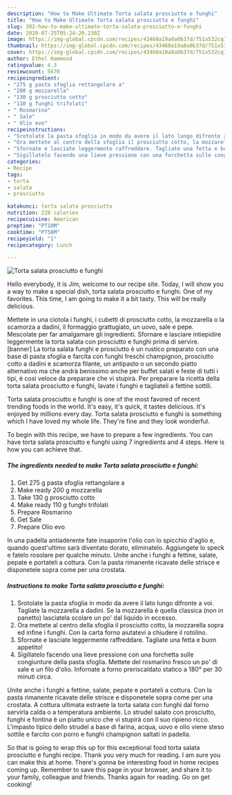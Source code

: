 ```yaml
---
description: "How to Make Ultimate Torta salata prosciutto e funghi"
title: "How to Make Ultimate Torta salata prosciutto e funghi"
slug: 382-how-to-make-ultimate-torta-salata-prosciutto-e-funghi
date: 2020-07-25T05:24:20.230Z
image: https://img-global.cpcdn.com/recipes/43460a19a8a0b37d/751x532cq70/torta-salata-prosciutto-e-funghi-recipe-main-photo.jpg
thumbnail: https://img-global.cpcdn.com/recipes/43460a19a8a0b37d/751x532cq70/torta-salata-prosciutto-e-funghi-recipe-main-photo.jpg
cover: https://img-global.cpcdn.com/recipes/43460a19a8a0b37d/751x532cq70/torta-salata-prosciutto-e-funghi-recipe-main-photo.jpg
author: Ethel Hammond
ratingvalue: 4.3
reviewcount: 5670
recipeingredient:
- "275 g pasta sfoglia rettangolare a"
- "200 g mozzarella"
- "130 g prosciutto cotto"
- "110 g funghi trifolati"
- " Rosmarino"
- " Sale"
- " Olio evo"
recipeinstructions:
- "Srotolate la pasta sfoglia in modo da avere il lato lungo difronte a voi. Tagliate la mozzarella a dadini. Se la mozzarella è quella classica (non in panetto) lasciatela scolare un po&#39; dal liquido in eccesso."
- "Ora mettete al centro della sfoglia il prosciutto cotto, la mozzarella sopra ed infine i funghi. Con la carta forno aiutatevi a chiudere il rotolino."
- "Sfornate e lasciate leggermente raffreddare. Tagliate una fetta e buon appetito!"
- "Sigillatelo facendo una lieve pressione con una forchetta sulle congiunture della pasta sfoglia. Mettete del rosmarino fresco un po&#39; di sale e un filo d&#39;olio. Infornate a forno preriscaldato statico a 180° per 30 minuti circa."
categories:
- Recipe
tags:
- torta
- salata
- prosciutto

katakunci: torta salata prosciutto 
nutrition: 228 calories
recipecuisine: American
preptime: "PT10M"
cooktime: "PT58M"
recipeyield: "1"
recipecategory: Lunch

---
```



![Torta salata prosciutto e funghi](https://img-global.cpcdn.com/recipes/43460a19a8a0b37d/751x532cq70/torta-salata-prosciutto-e-funghi-recipe-main-photo.jpg)

Hello everybody, it is Jim, welcome to our recipe site. Today, I will show you a way to make a special dish, torta salata prosciutto e funghi. One of my favorites. This time, I am going to make it a bit tasty. This will be really delicious.

Mettete in una ciotola i funghi, i cubetti di prosciutto cotto, la mozzarella o la scamorza a dadini, il formaggio grattugiato, un uovo, sale e pepe. Mescolate per far amalgamare gli ingredienti. Sfornare e lasciare intiepidire leggermente la torta salata con prosciutto e funghi prima di servire. [banner] La torta salata funghi e prosciutto è un rustico preparato con una base di pasta sfoglia e farcita con funghi freschi champignon, prosciutto cotto a dadini e scamorza filante, un antipasto o un secondo piatto alternativo ma che andrà benissimo anche per buffet salati e feste di tutti i tipi, è così veloce da preparare che vi stupirà. Per preparare la ricetta della torta salata prosciutto e funghi, lavate i funghi e tagliateli a fettine sottili.

Torta salata prosciutto e funghi is one of the most favored of recent trending foods in the world. It's easy, it's quick, it tastes delicious. It's enjoyed by millions every day. Torta salata prosciutto e funghi is something which I have loved my whole life. They're fine and they look wonderful.


To begin with this recipe, we have to prepare a few ingredients. You can have torta salata prosciutto e funghi using 7 ingredients and 4 steps. Here is how you can achieve that.

<!--inarticleads1-->

##### The ingredients needed to make Torta salata prosciutto e funghi:

1. Get 275 g pasta sfoglia rettangolare a
1. Make ready 200 g mozzarella
1. Take 130 g prosciutto cotto
1. Make ready 110 g funghi trifolati
1. Prepare  Rosmarino
1. Get  Sale
1. Prepare  Olio evo


In una padella antiaderente fate insaporire l&#39;olio con lo spicchio d&#39;aglio e, quando quest&#39;ultimo sarà diventato dorato, eliminatelo. Aggiungete lo speck e fatelo rosolare per qualche minuto. Unite anche i funghi a fettine, salate, pepate e portateli a cottura. Con la pasta rimanente ricavate delle strisce e disponetele sopra come per una crostata. 

<!--inarticleads2-->

##### Instructions to make Torta salata prosciutto e funghi:

1. Srotolate la pasta sfoglia in modo da avere il lato lungo difronte a voi. Tagliate la mozzarella a dadini. Se la mozzarella è quella classica (non in panetto) lasciatela scolare un po&#39; dal liquido in eccesso.
1. Ora mettete al centro della sfoglia il prosciutto cotto, la mozzarella sopra ed infine i funghi. Con la carta forno aiutatevi a chiudere il rotolino.
1. Sfornate e lasciate leggermente raffreddare. Tagliate una fetta e buon appetito!
1. Sigillatelo facendo una lieve pressione con una forchetta sulle congiunture della pasta sfoglia. Mettete del rosmarino fresco un po&#39; di sale e un filo d&#39;olio. Infornate a forno preriscaldato statico a 180° per 30 minuti circa.


Unite anche i funghi a fettine, salate, pepate e portateli a cottura. Con la pasta rimanente ricavate delle strisce e disponetele sopra come per una crostata. A cottura ultimata estraete la torta salata con funghi dal forno servirla calda o a temperatura ambiente. Lo strudel salato con prosciutto, funghi e fontina è un piatto unico che vi stupirà con il suo ripieno ricco. L&#39;impasto tipico dello strudel a base di farina, acqua, uovo e olio viene steso sottile e farcito con porro e funghi champignon saltati in padella. 

So that is going to wrap this up for this exceptional food torta salata prosciutto e funghi recipe. Thank you very much for reading. I am sure you can make this at home. There's gonna be interesting food in home recipes coming up. Remember to save this page in your browser, and share it to your family, colleague and friends. Thanks again for reading. Go on get cooking!
